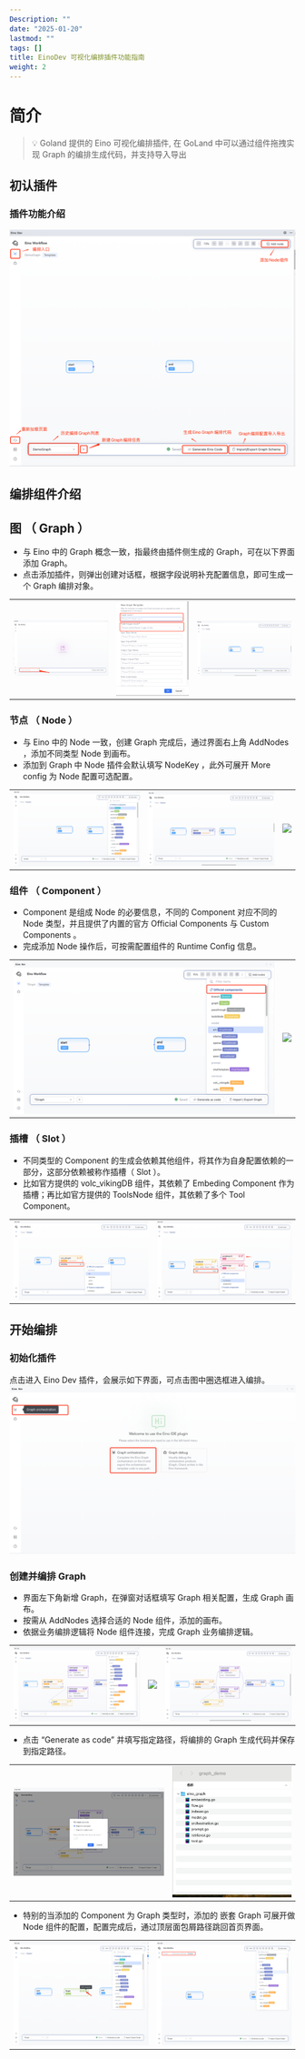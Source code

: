 ```yaml
---
Description: ""
date: "2025-01-20"
lastmod: ""
tags: []
title: EinoDev 可视化编排插件功能指南
weight: 2
---
```


# 简介

> 💡
> Goland 提供的 Eino 可视化编排插件, 在 GoLand 中可以通过组件拖拽实现 Graph 的编排生成代码，并支持导入导出

## 初认插件

### 插件功能介绍

![](/img/eino/eino_orchestration_describtion_page.png)

## 编排组件介绍

## 图 （ Graph ）

- 与 Eino 中的 Graph 概念一致，指最终由插件侧生成的 Graph，可在以下界面添加 Graph。
- 点击添加插件，则弹出创建对话框，根据字段说明补充配置信息，即可生成一个 Graph 编排对象。

<table><tbody><tr>
<td>
<img src="/img/eino/eino_orchestration_add_graph_2_page.png" />
</td>
<td>
<img src="/img/eino/eino_orchestration_add_graph_config_deatil_page.png" />
</td>
<td>
<img src="/img/eino/eino_orchestration_add_graph_page.png" />
</td>
</tr></tbody></table>

### 节点 （ Node ）

- 与  Eino  中的  Node  一致，创建 Graph 完成后，通过界面右上角 AddNodes ，添加不同类型 Node 到画布。
- 添加到 Graph 中 Node 插件会默认填写 NodeKey ，此外可展开 More config 为 Node 配置可选配置。

<table><tbody><tr>
<td>
<img src="/img/eino/eino_orchestration_show_nodes_page.png" />
</td>
<td>
<img src="/img/eino/eino_orchestration_add_nodes_page.png" />
</td>
<td>
<img src="/img/eino/G6oabw0FNoFTeSxoAxWcrhNJnVd.png" />
</td>
</tr></tbody></table>

### 组件 （ Component ）

- Component 是组成 Node 的必要信息，不同的 Component 对应不同的 Node 类型，并且提供了内置的官方  Official Components  与  Custom Components  。
- 完成添加  Node  操作后，可按需配置组件的 Runtime Config 信息。

<table><tbody><tr>
<td>
<img src="/img/eino/eino_orchestration_add_nodes_3_page.png" />
</td>
<td>
<img src="/img/eino/FQHfbUjLJofszaxeEtncYa47nnf.png" />
</td>
</tr></tbody></table>

### 插槽 （ Slot ）

- 不同类型的 Component 的生成会依赖其他组件，将其作为自身配置依赖的一部分，这部分依赖被称作插槽（ Slot ）。
- 比如官方提供的 volc_vikingDB  组件，其依赖了 Embeding Component 作为插槽；再比如官方提供的 ToolsNode 组件，其依赖了多个 Tool  Component。

<table><tbody><tr>
<td>
<img src="/img/eino/eino_orchestration_add_slot_page.png" />
</td>
<td>
<img src="/img/eino/eino_orchestration_node_add_slots__page.png" />
</td>
</tr></tbody></table>

## 开始编排

### 初始化插件

点击进入 Eino Dev 插件，会展示如下界面，可点击图中圈选框进入编排。
![](/img/eino/eino_orchestration_enter_page.png)

### 创建并编排 Graph

- 界面左下角新增 Graph，在弹窗对话框填写 Graph 相关配置，生成 Graph 画布。
- 按需从 AddNodes  选择合适的 Node 组件，添加的画布。
- 依据业务编排逻辑将 Node 组件连接，完成 Graph 业务编排逻辑。

<table><tbody><tr>
<td>
<img src="/img/eino/eino_orchestration_add_nodes_2_page.png" />
</td>
<td>
<img src="/img/eino/TntYbJKbMofcs3xlU7icemXsnbe.png" />
</td>
<td>
<img src="/img/eino/eino_orchestration_add_edges_page.png" />
</td>
</tr></tbody></table>

- 点击 “Generate as code” 并填写指定路径，将编排的 Graph 生成代码并保存到指定路径。

<table><tbody><tr>
<td>
<img src="/img/eino/eino_orchestration_gencode_config_page.png" />
</td>
<td>
<img src="/img/eino/eino_orchestration_gencode_page.png" />
</td>
</tr></tbody></table>

- 特别的当添加的 Component 为 Graph 类型时，添加的 嵌套 Graph 可展开做 Node 组件的配置，配置完成后，通过顶层面包屑路径跳回首页界面。

<table><tbody><tr>
<td>
<img src="/img/eino/eino_orchestration_subgraph_show_page.png" />
</td>
<td>
<img src="/img/eino/eino_orchestration_sub_graph_pos_page.png" />
</td>
</tr></tbody></table>

##
